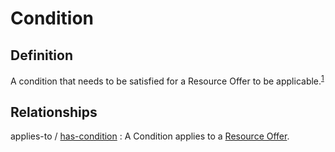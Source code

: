 # Condition

## Definition
A condition that needs to be satisfied for a Resource Offer to be applicable.<sup>[1](#fn1)</sup>

## Relationships

<a name="rel__applies-to">applies-to</a> / [has-condition](../entities/Resource_Offer.md#user-content-rel__has-condition) : A Condition applies to a [Resource Offer](../entities/Resource_Offer.md).
